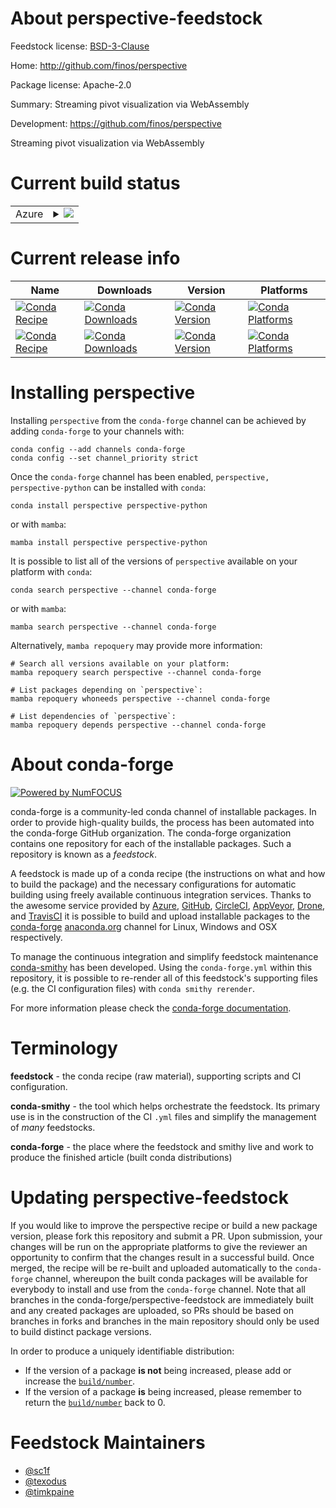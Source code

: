About perspective-feedstock
===========================

Feedstock license: [BSD-3-Clause](https://github.com/conda-forge/perspective-feedstock/blob/main/LICENSE.txt)

Home: http://github.com/finos/perspective

Package license: Apache-2.0

Summary: Streaming pivot visualization via WebAssembly

Development: https://github.com/finos/perspective

Streaming pivot visualization via WebAssembly

Current build status
====================


<table>
    
  <tr>
    <td>Azure</td>
    <td>
      <details>
        <summary>
          <a href="https://dev.azure.com/conda-forge/feedstock-builds/_build/latest?definitionId=9963&branchName=main">
            <img src="https://dev.azure.com/conda-forge/feedstock-builds/_apis/build/status/perspective-feedstock?branchName=main">
          </a>
        </summary>
        <table>
          <thead><tr><th>Variant</th><th>Status</th></tr></thead>
          <tbody><tr>
              <td>linux_64_nodejs20numpy1.22python3.8.____cpython</td>
              <td>
                <a href="https://dev.azure.com/conda-forge/feedstock-builds/_build/latest?definitionId=9963&branchName=main">
                  <img src="https://dev.azure.com/conda-forge/feedstock-builds/_apis/build/status/perspective-feedstock?branchName=main&jobName=linux&configuration=linux%20linux_64_nodejs20numpy1.22python3.8.____cpython" alt="variant">
                </a>
              </td>
            </tr><tr>
              <td>linux_64_nodejs20numpy2.0python3.10.____cpython</td>
              <td>
                <a href="https://dev.azure.com/conda-forge/feedstock-builds/_build/latest?definitionId=9963&branchName=main">
                  <img src="https://dev.azure.com/conda-forge/feedstock-builds/_apis/build/status/perspective-feedstock?branchName=main&jobName=linux&configuration=linux%20linux_64_nodejs20numpy2.0python3.10.____cpython" alt="variant">
                </a>
              </td>
            </tr><tr>
              <td>linux_64_nodejs20numpy2.0python3.11.____cpython</td>
              <td>
                <a href="https://dev.azure.com/conda-forge/feedstock-builds/_build/latest?definitionId=9963&branchName=main">
                  <img src="https://dev.azure.com/conda-forge/feedstock-builds/_apis/build/status/perspective-feedstock?branchName=main&jobName=linux&configuration=linux%20linux_64_nodejs20numpy2.0python3.11.____cpython" alt="variant">
                </a>
              </td>
            </tr><tr>
              <td>linux_64_nodejs20numpy2.0python3.12.____cpython</td>
              <td>
                <a href="https://dev.azure.com/conda-forge/feedstock-builds/_build/latest?definitionId=9963&branchName=main">
                  <img src="https://dev.azure.com/conda-forge/feedstock-builds/_apis/build/status/perspective-feedstock?branchName=main&jobName=linux&configuration=linux%20linux_64_nodejs20numpy2.0python3.12.____cpython" alt="variant">
                </a>
              </td>
            </tr><tr>
              <td>linux_64_nodejs20numpy2.0python3.9.____cpython</td>
              <td>
                <a href="https://dev.azure.com/conda-forge/feedstock-builds/_build/latest?definitionId=9963&branchName=main">
                  <img src="https://dev.azure.com/conda-forge/feedstock-builds/_apis/build/status/perspective-feedstock?branchName=main&jobName=linux&configuration=linux%20linux_64_nodejs20numpy2.0python3.9.____cpython" alt="variant">
                </a>
              </td>
            </tr><tr>
              <td>linux_64_nodejs22numpy1.22python3.8.____cpython</td>
              <td>
                <a href="https://dev.azure.com/conda-forge/feedstock-builds/_build/latest?definitionId=9963&branchName=main">
                  <img src="https://dev.azure.com/conda-forge/feedstock-builds/_apis/build/status/perspective-feedstock?branchName=main&jobName=linux&configuration=linux%20linux_64_nodejs22numpy1.22python3.8.____cpython" alt="variant">
                </a>
              </td>
            </tr><tr>
              <td>linux_64_nodejs22numpy2.0python3.10.____cpython</td>
              <td>
                <a href="https://dev.azure.com/conda-forge/feedstock-builds/_build/latest?definitionId=9963&branchName=main">
                  <img src="https://dev.azure.com/conda-forge/feedstock-builds/_apis/build/status/perspective-feedstock?branchName=main&jobName=linux&configuration=linux%20linux_64_nodejs22numpy2.0python3.10.____cpython" alt="variant">
                </a>
              </td>
            </tr><tr>
              <td>linux_64_nodejs22numpy2.0python3.11.____cpython</td>
              <td>
                <a href="https://dev.azure.com/conda-forge/feedstock-builds/_build/latest?definitionId=9963&branchName=main">
                  <img src="https://dev.azure.com/conda-forge/feedstock-builds/_apis/build/status/perspective-feedstock?branchName=main&jobName=linux&configuration=linux%20linux_64_nodejs22numpy2.0python3.11.____cpython" alt="variant">
                </a>
              </td>
            </tr><tr>
              <td>linux_64_nodejs22numpy2.0python3.12.____cpython</td>
              <td>
                <a href="https://dev.azure.com/conda-forge/feedstock-builds/_build/latest?definitionId=9963&branchName=main">
                  <img src="https://dev.azure.com/conda-forge/feedstock-builds/_apis/build/status/perspective-feedstock?branchName=main&jobName=linux&configuration=linux%20linux_64_nodejs22numpy2.0python3.12.____cpython" alt="variant">
                </a>
              </td>
            </tr><tr>
              <td>linux_64_nodejs22numpy2.0python3.9.____cpython</td>
              <td>
                <a href="https://dev.azure.com/conda-forge/feedstock-builds/_build/latest?definitionId=9963&branchName=main">
                  <img src="https://dev.azure.com/conda-forge/feedstock-builds/_apis/build/status/perspective-feedstock?branchName=main&jobName=linux&configuration=linux%20linux_64_nodejs22numpy2.0python3.9.____cpython" alt="variant">
                </a>
              </td>
            </tr><tr>
              <td>osx_64_nodejs20numpy1.22python3.8.____cpython</td>
              <td>
                <a href="https://dev.azure.com/conda-forge/feedstock-builds/_build/latest?definitionId=9963&branchName=main">
                  <img src="https://dev.azure.com/conda-forge/feedstock-builds/_apis/build/status/perspective-feedstock?branchName=main&jobName=osx&configuration=osx%20osx_64_nodejs20numpy1.22python3.8.____cpython" alt="variant">
                </a>
              </td>
            </tr><tr>
              <td>osx_64_nodejs20numpy2.0python3.10.____cpython</td>
              <td>
                <a href="https://dev.azure.com/conda-forge/feedstock-builds/_build/latest?definitionId=9963&branchName=main">
                  <img src="https://dev.azure.com/conda-forge/feedstock-builds/_apis/build/status/perspective-feedstock?branchName=main&jobName=osx&configuration=osx%20osx_64_nodejs20numpy2.0python3.10.____cpython" alt="variant">
                </a>
              </td>
            </tr><tr>
              <td>osx_64_nodejs20numpy2.0python3.11.____cpython</td>
              <td>
                <a href="https://dev.azure.com/conda-forge/feedstock-builds/_build/latest?definitionId=9963&branchName=main">
                  <img src="https://dev.azure.com/conda-forge/feedstock-builds/_apis/build/status/perspective-feedstock?branchName=main&jobName=osx&configuration=osx%20osx_64_nodejs20numpy2.0python3.11.____cpython" alt="variant">
                </a>
              </td>
            </tr><tr>
              <td>osx_64_nodejs20numpy2.0python3.12.____cpython</td>
              <td>
                <a href="https://dev.azure.com/conda-forge/feedstock-builds/_build/latest?definitionId=9963&branchName=main">
                  <img src="https://dev.azure.com/conda-forge/feedstock-builds/_apis/build/status/perspective-feedstock?branchName=main&jobName=osx&configuration=osx%20osx_64_nodejs20numpy2.0python3.12.____cpython" alt="variant">
                </a>
              </td>
            </tr><tr>
              <td>osx_64_nodejs20numpy2.0python3.9.____cpython</td>
              <td>
                <a href="https://dev.azure.com/conda-forge/feedstock-builds/_build/latest?definitionId=9963&branchName=main">
                  <img src="https://dev.azure.com/conda-forge/feedstock-builds/_apis/build/status/perspective-feedstock?branchName=main&jobName=osx&configuration=osx%20osx_64_nodejs20numpy2.0python3.9.____cpython" alt="variant">
                </a>
              </td>
            </tr><tr>
              <td>osx_64_nodejs22numpy1.22python3.8.____cpython</td>
              <td>
                <a href="https://dev.azure.com/conda-forge/feedstock-builds/_build/latest?definitionId=9963&branchName=main">
                  <img src="https://dev.azure.com/conda-forge/feedstock-builds/_apis/build/status/perspective-feedstock?branchName=main&jobName=osx&configuration=osx%20osx_64_nodejs22numpy1.22python3.8.____cpython" alt="variant">
                </a>
              </td>
            </tr><tr>
              <td>osx_64_nodejs22numpy2.0python3.10.____cpython</td>
              <td>
                <a href="https://dev.azure.com/conda-forge/feedstock-builds/_build/latest?definitionId=9963&branchName=main">
                  <img src="https://dev.azure.com/conda-forge/feedstock-builds/_apis/build/status/perspective-feedstock?branchName=main&jobName=osx&configuration=osx%20osx_64_nodejs22numpy2.0python3.10.____cpython" alt="variant">
                </a>
              </td>
            </tr><tr>
              <td>osx_64_nodejs22numpy2.0python3.11.____cpython</td>
              <td>
                <a href="https://dev.azure.com/conda-forge/feedstock-builds/_build/latest?definitionId=9963&branchName=main">
                  <img src="https://dev.azure.com/conda-forge/feedstock-builds/_apis/build/status/perspective-feedstock?branchName=main&jobName=osx&configuration=osx%20osx_64_nodejs22numpy2.0python3.11.____cpython" alt="variant">
                </a>
              </td>
            </tr><tr>
              <td>osx_64_nodejs22numpy2.0python3.12.____cpython</td>
              <td>
                <a href="https://dev.azure.com/conda-forge/feedstock-builds/_build/latest?definitionId=9963&branchName=main">
                  <img src="https://dev.azure.com/conda-forge/feedstock-builds/_apis/build/status/perspective-feedstock?branchName=main&jobName=osx&configuration=osx%20osx_64_nodejs22numpy2.0python3.12.____cpython" alt="variant">
                </a>
              </td>
            </tr><tr>
              <td>osx_64_nodejs22numpy2.0python3.9.____cpython</td>
              <td>
                <a href="https://dev.azure.com/conda-forge/feedstock-builds/_build/latest?definitionId=9963&branchName=main">
                  <img src="https://dev.azure.com/conda-forge/feedstock-builds/_apis/build/status/perspective-feedstock?branchName=main&jobName=osx&configuration=osx%20osx_64_nodejs22numpy2.0python3.9.____cpython" alt="variant">
                </a>
              </td>
            </tr><tr>
              <td>osx_arm64_nodejs20numpy1.22python3.8.____cpython</td>
              <td>
                <a href="https://dev.azure.com/conda-forge/feedstock-builds/_build/latest?definitionId=9963&branchName=main">
                  <img src="https://dev.azure.com/conda-forge/feedstock-builds/_apis/build/status/perspective-feedstock?branchName=main&jobName=osx&configuration=osx%20osx_arm64_nodejs20numpy1.22python3.8.____cpython" alt="variant">
                </a>
              </td>
            </tr><tr>
              <td>osx_arm64_nodejs20numpy2.0python3.10.____cpython</td>
              <td>
                <a href="https://dev.azure.com/conda-forge/feedstock-builds/_build/latest?definitionId=9963&branchName=main">
                  <img src="https://dev.azure.com/conda-forge/feedstock-builds/_apis/build/status/perspective-feedstock?branchName=main&jobName=osx&configuration=osx%20osx_arm64_nodejs20numpy2.0python3.10.____cpython" alt="variant">
                </a>
              </td>
            </tr><tr>
              <td>osx_arm64_nodejs20numpy2.0python3.11.____cpython</td>
              <td>
                <a href="https://dev.azure.com/conda-forge/feedstock-builds/_build/latest?definitionId=9963&branchName=main">
                  <img src="https://dev.azure.com/conda-forge/feedstock-builds/_apis/build/status/perspective-feedstock?branchName=main&jobName=osx&configuration=osx%20osx_arm64_nodejs20numpy2.0python3.11.____cpython" alt="variant">
                </a>
              </td>
            </tr><tr>
              <td>osx_arm64_nodejs20numpy2.0python3.12.____cpython</td>
              <td>
                <a href="https://dev.azure.com/conda-forge/feedstock-builds/_build/latest?definitionId=9963&branchName=main">
                  <img src="https://dev.azure.com/conda-forge/feedstock-builds/_apis/build/status/perspective-feedstock?branchName=main&jobName=osx&configuration=osx%20osx_arm64_nodejs20numpy2.0python3.12.____cpython" alt="variant">
                </a>
              </td>
            </tr><tr>
              <td>osx_arm64_nodejs20numpy2.0python3.9.____cpython</td>
              <td>
                <a href="https://dev.azure.com/conda-forge/feedstock-builds/_build/latest?definitionId=9963&branchName=main">
                  <img src="https://dev.azure.com/conda-forge/feedstock-builds/_apis/build/status/perspective-feedstock?branchName=main&jobName=osx&configuration=osx%20osx_arm64_nodejs20numpy2.0python3.9.____cpython" alt="variant">
                </a>
              </td>
            </tr><tr>
              <td>osx_arm64_nodejs22numpy1.22python3.8.____cpython</td>
              <td>
                <a href="https://dev.azure.com/conda-forge/feedstock-builds/_build/latest?definitionId=9963&branchName=main">
                  <img src="https://dev.azure.com/conda-forge/feedstock-builds/_apis/build/status/perspective-feedstock?branchName=main&jobName=osx&configuration=osx%20osx_arm64_nodejs22numpy1.22python3.8.____cpython" alt="variant">
                </a>
              </td>
            </tr><tr>
              <td>osx_arm64_nodejs22numpy2.0python3.10.____cpython</td>
              <td>
                <a href="https://dev.azure.com/conda-forge/feedstock-builds/_build/latest?definitionId=9963&branchName=main">
                  <img src="https://dev.azure.com/conda-forge/feedstock-builds/_apis/build/status/perspective-feedstock?branchName=main&jobName=osx&configuration=osx%20osx_arm64_nodejs22numpy2.0python3.10.____cpython" alt="variant">
                </a>
              </td>
            </tr><tr>
              <td>osx_arm64_nodejs22numpy2.0python3.11.____cpython</td>
              <td>
                <a href="https://dev.azure.com/conda-forge/feedstock-builds/_build/latest?definitionId=9963&branchName=main">
                  <img src="https://dev.azure.com/conda-forge/feedstock-builds/_apis/build/status/perspective-feedstock?branchName=main&jobName=osx&configuration=osx%20osx_arm64_nodejs22numpy2.0python3.11.____cpython" alt="variant">
                </a>
              </td>
            </tr><tr>
              <td>osx_arm64_nodejs22numpy2.0python3.12.____cpython</td>
              <td>
                <a href="https://dev.azure.com/conda-forge/feedstock-builds/_build/latest?definitionId=9963&branchName=main">
                  <img src="https://dev.azure.com/conda-forge/feedstock-builds/_apis/build/status/perspective-feedstock?branchName=main&jobName=osx&configuration=osx%20osx_arm64_nodejs22numpy2.0python3.12.____cpython" alt="variant">
                </a>
              </td>
            </tr><tr>
              <td>osx_arm64_nodejs22numpy2.0python3.9.____cpython</td>
              <td>
                <a href="https://dev.azure.com/conda-forge/feedstock-builds/_build/latest?definitionId=9963&branchName=main">
                  <img src="https://dev.azure.com/conda-forge/feedstock-builds/_apis/build/status/perspective-feedstock?branchName=main&jobName=osx&configuration=osx%20osx_arm64_nodejs22numpy2.0python3.9.____cpython" alt="variant">
                </a>
              </td>
            </tr><tr>
              <td>win_64_nodejs20numpy1.22python3.8.____cpython</td>
              <td>
                <a href="https://dev.azure.com/conda-forge/feedstock-builds/_build/latest?definitionId=9963&branchName=main">
                  <img src="https://dev.azure.com/conda-forge/feedstock-builds/_apis/build/status/perspective-feedstock?branchName=main&jobName=win&configuration=win%20win_64_nodejs20numpy1.22python3.8.____cpython" alt="variant">
                </a>
              </td>
            </tr><tr>
              <td>win_64_nodejs20numpy2.0python3.10.____cpython</td>
              <td>
                <a href="https://dev.azure.com/conda-forge/feedstock-builds/_build/latest?definitionId=9963&branchName=main">
                  <img src="https://dev.azure.com/conda-forge/feedstock-builds/_apis/build/status/perspective-feedstock?branchName=main&jobName=win&configuration=win%20win_64_nodejs20numpy2.0python3.10.____cpython" alt="variant">
                </a>
              </td>
            </tr><tr>
              <td>win_64_nodejs20numpy2.0python3.11.____cpython</td>
              <td>
                <a href="https://dev.azure.com/conda-forge/feedstock-builds/_build/latest?definitionId=9963&branchName=main">
                  <img src="https://dev.azure.com/conda-forge/feedstock-builds/_apis/build/status/perspective-feedstock?branchName=main&jobName=win&configuration=win%20win_64_nodejs20numpy2.0python3.11.____cpython" alt="variant">
                </a>
              </td>
            </tr><tr>
              <td>win_64_nodejs20numpy2.0python3.12.____cpython</td>
              <td>
                <a href="https://dev.azure.com/conda-forge/feedstock-builds/_build/latest?definitionId=9963&branchName=main">
                  <img src="https://dev.azure.com/conda-forge/feedstock-builds/_apis/build/status/perspective-feedstock?branchName=main&jobName=win&configuration=win%20win_64_nodejs20numpy2.0python3.12.____cpython" alt="variant">
                </a>
              </td>
            </tr><tr>
              <td>win_64_nodejs20numpy2.0python3.9.____cpython</td>
              <td>
                <a href="https://dev.azure.com/conda-forge/feedstock-builds/_build/latest?definitionId=9963&branchName=main">
                  <img src="https://dev.azure.com/conda-forge/feedstock-builds/_apis/build/status/perspective-feedstock?branchName=main&jobName=win&configuration=win%20win_64_nodejs20numpy2.0python3.9.____cpython" alt="variant">
                </a>
              </td>
            </tr><tr>
              <td>win_64_nodejs22numpy1.22python3.8.____cpython</td>
              <td>
                <a href="https://dev.azure.com/conda-forge/feedstock-builds/_build/latest?definitionId=9963&branchName=main">
                  <img src="https://dev.azure.com/conda-forge/feedstock-builds/_apis/build/status/perspective-feedstock?branchName=main&jobName=win&configuration=win%20win_64_nodejs22numpy1.22python3.8.____cpython" alt="variant">
                </a>
              </td>
            </tr><tr>
              <td>win_64_nodejs22numpy2.0python3.10.____cpython</td>
              <td>
                <a href="https://dev.azure.com/conda-forge/feedstock-builds/_build/latest?definitionId=9963&branchName=main">
                  <img src="https://dev.azure.com/conda-forge/feedstock-builds/_apis/build/status/perspective-feedstock?branchName=main&jobName=win&configuration=win%20win_64_nodejs22numpy2.0python3.10.____cpython" alt="variant">
                </a>
              </td>
            </tr><tr>
              <td>win_64_nodejs22numpy2.0python3.11.____cpython</td>
              <td>
                <a href="https://dev.azure.com/conda-forge/feedstock-builds/_build/latest?definitionId=9963&branchName=main">
                  <img src="https://dev.azure.com/conda-forge/feedstock-builds/_apis/build/status/perspective-feedstock?branchName=main&jobName=win&configuration=win%20win_64_nodejs22numpy2.0python3.11.____cpython" alt="variant">
                </a>
              </td>
            </tr><tr>
              <td>win_64_nodejs22numpy2.0python3.12.____cpython</td>
              <td>
                <a href="https://dev.azure.com/conda-forge/feedstock-builds/_build/latest?definitionId=9963&branchName=main">
                  <img src="https://dev.azure.com/conda-forge/feedstock-builds/_apis/build/status/perspective-feedstock?branchName=main&jobName=win&configuration=win%20win_64_nodejs22numpy2.0python3.12.____cpython" alt="variant">
                </a>
              </td>
            </tr><tr>
              <td>win_64_nodejs22numpy2.0python3.9.____cpython</td>
              <td>
                <a href="https://dev.azure.com/conda-forge/feedstock-builds/_build/latest?definitionId=9963&branchName=main">
                  <img src="https://dev.azure.com/conda-forge/feedstock-builds/_apis/build/status/perspective-feedstock?branchName=main&jobName=win&configuration=win%20win_64_nodejs22numpy2.0python3.9.____cpython" alt="variant">
                </a>
              </td>
            </tr>
          </tbody>
        </table>
      </details>
    </td>
  </tr>
</table>

Current release info
====================

| Name | Downloads | Version | Platforms |
| --- | --- | --- | --- |
| [![Conda Recipe](https://img.shields.io/badge/recipe-perspective-green.svg)](https://anaconda.org/conda-forge/perspective) | [![Conda Downloads](https://img.shields.io/conda/dn/conda-forge/perspective.svg)](https://anaconda.org/conda-forge/perspective) | [![Conda Version](https://img.shields.io/conda/vn/conda-forge/perspective.svg)](https://anaconda.org/conda-forge/perspective) | [![Conda Platforms](https://img.shields.io/conda/pn/conda-forge/perspective.svg)](https://anaconda.org/conda-forge/perspective) |
| [![Conda Recipe](https://img.shields.io/badge/recipe-perspective--python-green.svg)](https://anaconda.org/conda-forge/perspective-python) | [![Conda Downloads](https://img.shields.io/conda/dn/conda-forge/perspective-python.svg)](https://anaconda.org/conda-forge/perspective-python) | [![Conda Version](https://img.shields.io/conda/vn/conda-forge/perspective-python.svg)](https://anaconda.org/conda-forge/perspective-python) | [![Conda Platforms](https://img.shields.io/conda/pn/conda-forge/perspective-python.svg)](https://anaconda.org/conda-forge/perspective-python) |

Installing perspective
======================

Installing `perspective` from the `conda-forge` channel can be achieved by adding `conda-forge` to your channels with:

```
conda config --add channels conda-forge
conda config --set channel_priority strict
```

Once the `conda-forge` channel has been enabled, `perspective, perspective-python` can be installed with `conda`:

```
conda install perspective perspective-python
```

or with `mamba`:

```
mamba install perspective perspective-python
```

It is possible to list all of the versions of `perspective` available on your platform with `conda`:

```
conda search perspective --channel conda-forge
```

or with `mamba`:

```
mamba search perspective --channel conda-forge
```

Alternatively, `mamba repoquery` may provide more information:

```
# Search all versions available on your platform:
mamba repoquery search perspective --channel conda-forge

# List packages depending on `perspective`:
mamba repoquery whoneeds perspective --channel conda-forge

# List dependencies of `perspective`:
mamba repoquery depends perspective --channel conda-forge
```


About conda-forge
=================

[![Powered by
NumFOCUS](https://img.shields.io/badge/powered%20by-NumFOCUS-orange.svg?style=flat&colorA=E1523D&colorB=007D8A)](https://numfocus.org)

conda-forge is a community-led conda channel of installable packages.
In order to provide high-quality builds, the process has been automated into the
conda-forge GitHub organization. The conda-forge organization contains one repository
for each of the installable packages. Such a repository is known as a *feedstock*.

A feedstock is made up of a conda recipe (the instructions on what and how to build
the package) and the necessary configurations for automatic building using freely
available continuous integration services. Thanks to the awesome service provided by
[Azure](https://azure.microsoft.com/en-us/services/devops/), [GitHub](https://github.com/),
[CircleCI](https://circleci.com/), [AppVeyor](https://www.appveyor.com/),
[Drone](https://cloud.drone.io/welcome), and [TravisCI](https://travis-ci.com/)
it is possible to build and upload installable packages to the
[conda-forge](https://anaconda.org/conda-forge) [anaconda.org](https://anaconda.org/)
channel for Linux, Windows and OSX respectively.

To manage the continuous integration and simplify feedstock maintenance
[conda-smithy](https://github.com/conda-forge/conda-smithy) has been developed.
Using the ``conda-forge.yml`` within this repository, it is possible to re-render all of
this feedstock's supporting files (e.g. the CI configuration files) with ``conda smithy rerender``.

For more information please check the [conda-forge documentation](https://conda-forge.org/docs/).

Terminology
===========

**feedstock** - the conda recipe (raw material), supporting scripts and CI configuration.

**conda-smithy** - the tool which helps orchestrate the feedstock.
                   Its primary use is in the construction of the CI ``.yml`` files
                   and simplify the management of *many* feedstocks.

**conda-forge** - the place where the feedstock and smithy live and work to
                  produce the finished article (built conda distributions)


Updating perspective-feedstock
==============================

If you would like to improve the perspective recipe or build a new
package version, please fork this repository and submit a PR. Upon submission,
your changes will be run on the appropriate platforms to give the reviewer an
opportunity to confirm that the changes result in a successful build. Once
merged, the recipe will be re-built and uploaded automatically to the
`conda-forge` channel, whereupon the built conda packages will be available for
everybody to install and use from the `conda-forge` channel.
Note that all branches in the conda-forge/perspective-feedstock are
immediately built and any created packages are uploaded, so PRs should be based
on branches in forks and branches in the main repository should only be used to
build distinct package versions.

In order to produce a uniquely identifiable distribution:
 * If the version of a package **is not** being increased, please add or increase
   the [``build/number``](https://docs.conda.io/projects/conda-build/en/latest/resources/define-metadata.html#build-number-and-string).
 * If the version of a package **is** being increased, please remember to return
   the [``build/number``](https://docs.conda.io/projects/conda-build/en/latest/resources/define-metadata.html#build-number-and-string)
   back to 0.

Feedstock Maintainers
=====================

* [@sc1f](https://github.com/sc1f/)
* [@texodus](https://github.com/texodus/)
* [@timkpaine](https://github.com/timkpaine/)


<!-- dummy commit to enable rerendering -->

